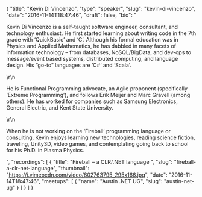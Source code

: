 {
  "title": "Kevin Di Vincenzo",
  "type": "speaker",
  "slug": "kevin-di-vincenzo",
  "date": "2016-11-14T18:47:46",
  "draft": false,
  "bio": "<p>Kevin Di Vincenzo is a self-taught software engineer, consultant, and technology enthusiast. He first started learning about writing code in the 7th grade with ‘QuickBasic’ and ‘C’. Although his formal education was in Physics and Applied Mathematics, he has dabbled in many facets of information technology – from databases, NoSQL/BigData, and dev-ops to message/event based systems, distributed computing, and language design. His “go-to” languages are ‘C#’ and ‘Scala’.</p>\r\n<p>He is Functional Programming advocate, an Agile proponent (specifically ‘Extreme Programming’), and follows Erik Meijer and Marc Gravell (among others). He has worked for companies such as Samsung Electronics, General Electric, and Kent State University.</p>\r\n<p>When he is not working on the ‘Fireball’ programming language or consulting, Kevin enjoys learning new technologies, reading science fiction, traveling, Unity3D, video games, and contemplating going back to school for his Ph.D. in Plasma Physics.</p>",
  "recordings": [
    {
      "title": "Fireball – a CLR/.NET language ",
      "slug": "fireball-a-clr-net-language",
      "thumbnail": "https://i.vimeocdn.com/video/602763795_295x166.jpg",
      "date": "2016-11-14T18:47:46",
      "meetups": [
        {
          "name": "Austin .NET UG",
          "slug": "austin-net-ug"
        }
      ]
    }
  ]
}
